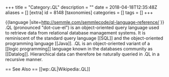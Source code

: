 +++
title = "Category:.QL"
description = ""
date = 2018-04-18T12:35:48Z
aliases = []
[extra]
id = 8148
[taxonomies]
categories = []
tags = []
+++

{{language
|site=http://semmle.com/semmlecode/ql-language-reference/
}}
.QL (pronounced "dot-cue-el") is an object-oriented query language used to retrieve data from relational database management systems. It is reminiscent of the standard query language [[SQL]] and the object-oriented programming language [[Java]]. .QL is an object-oriented variant of a [[logic programming]] language known in the databases community as [[Datalog]]. Hierarchical data can therefore be naturally queried in .QL in a recursive manner.

== See Also ==
[[wp:.QL|Wikipedia:.QL]]
